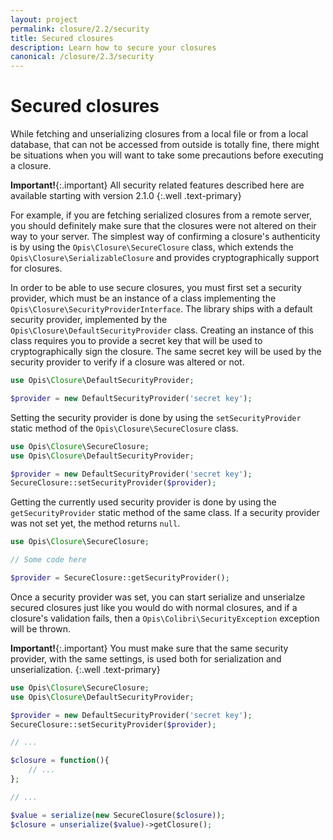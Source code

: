 ```yaml
---
layout: project
permalink: closure/2.2/security
title: Secured closures
description: Learn how to secure your closures
canonical: /closure/2.3/security
---
```

# Secured closures

While fetching and unserializing closures from a local file or from a local database,
that can not be accessed from outside is totally fine, there might be situations when
you will want to take some precautions before executing a closure. 

**Important!**{:.important}
All security related features described here 
are available starting with version 2.1.0 
{:.well .text-primary}

For example, if you are fetching serialized closures from a remote server,
you should definitely make sure that the closures were not altered on their way to your server. 
The simplest way of confirming a closure's authenticity is by using the 
`Opis\Closure\SecureClosure` class, which extends the `Opis\Closure\SerializableClosure` 
and provides cryptographically support for closures. 

In order to be able to use secure closures, you must first set a security provider, 
which must be an instance of a class implementing the `Opis\Closure\SecurityProviderInterface`. 
The library ships with a default security provider, implemented by the 
`Opis\Closure\DefaultSecurityProvider` class. 
Creating an instance of this class requires you to provide a secret key that 
will be used to cryptographically sign the closure. 
The same secret key will be used by the security provider to verify if a closure was altered or not. 

```php
use Opis\Closure\DefaultSecurityProvider;

$provider = new DefaultSecurityProvider('secret key');
```

Setting the security provider is done by using the `setSecurityProvider` 
static method of the `Opis\Closure\SecureClosure` class. 

```php
use Opis\Closure\SecureClosure;
use Opis\Closure\DefaultSecurityProvider;

$provider = new DefaultSecurityProvider('secret key');
SecureClosure::setSecurityProvider($provider);
```

Getting the currently used security provider is done by using the `getSecurityProvider`
static method of the same class. 
If a security provider was not set yet, the method returns `null`. 

```php
use Opis\Closure\SecureClosure;

// Some code here

$provider = SecureClosure::getSecurityProvider();
```

Once a security provider was set, you can start serialize and unserialze secured closures
just like you would do with normal closures, and if a closure's validation fails, 
then a `Opis\Colibri\SecurityException` exception will be thrown. 

**Important!**{:.important}
 You must make sure that the same security provider,
 with the same settings, is used both for serialization and unserialization. 
{:.well .text-primary}

```php
use Opis\Closure\SecureClosure;
use Opis\Closure\DefaultSecurityProvider;

$provider = new DefaultSecurityProvider('secret key');
SecureClosure::setSecurityProvider($provider);

// ...

$closure = function(){
    // ...  
};

// ...

$value = serialize(new SecureClosure($closure)); 
$closure = unserialize($value)->getClosure();
```

